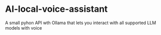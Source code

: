 # AI-local-voice-assistant
A small pyhon API wth Ollama that lets you interact with all supported LLM models with voice
